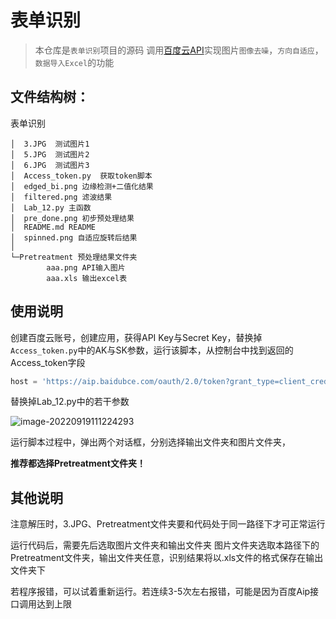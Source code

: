 # 表单识别

> 本仓库是`表单识别`项目的源码
> 调用[百度云API](https://cloud.baidu.com/)实现图片`图像去噪`，`方向自适应`，`数据导入Excel`的功能

## 文件结构树：

表单识别

```
│  3.JPG  测试图片1
│  5.JPG  测试图片2
│  6.JPG  测试图片3
│  Access_token.py  获取token脚本
│  edged_bi.png 边缘检测+二值化结果
│  filtered.png	滤波结果
│  Lab_12.py 主函数
│  pre_done.png 初步预处理结果
│  README.md README
│  spinned.png 自适应旋转后结果
│
└─Pretreatment 预处理结果文件夹
        aaa.png API输入图片
        aaa.xls 输出excel表
```

## 使用说明

创建百度云账号，创建应用，获得API Key与Secret Key，替换掉`Access_token.py`中的AK与SK参数，运行该脚本，从控制台中找到返回的Access_token字段

```python
host = 'https://aip.baidubce.com/oauth/2.0/token?grant_type=client_credentials&client_id=【AK】&client_secret=【SK】'
```



替换掉Lab_12.py中的若干参数

![image-20220919111224293](https://s2.loli.net/2022/09/19/cebviOgXyAUJ9rN.png)



运行脚本过程中，弹出两个对话框，分别选择输出文件夹和图片文件夹，

**推荐都选择Pretreatment文件夹！**



## 其他说明

注意解压时，3.JPG、Pretreatment文件夹要和代码处于同一路径下才可正常运行

运行代码后，需要先后选取图片文件夹和输出文件夹
图片文件夹选取本路径下的Pretreatment文件夹，输出文件夹任意，识别结果将以.xls文件的格式保存在输出文件夹下

若程序报错，可以试着重新运行。若连续3-5次左右报错，可能是因为百度Aip接口调用达到上限
